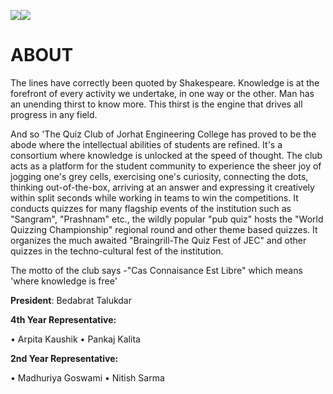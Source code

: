 
![]({backend_url}/clubs/quiz-forum/quiz-forum-01.jpg)![]({backend_url}/clubs/quiz-forum/quiz-forum-02.jpg)


# ABOUT
The lines have correctly been quoted by Shakespeare. Knowledge is at the forefront of every activity
we undertake, in one way or the other. Man has an unending thirst to know more. This thirst is the engine
that drives all progress in any field.

And so 'The Quiz Club of Jorhat Engineering College has proved to be the abode where the intellectual
abilities of students are refined. It's a consortium where knowledge is unlocked at the speed of thought. The
club acts as a platform for the student community to experience the sheer joy of jogging one's grey cells,
exercising one's curiosity, connecting the dots, thinking out-of-the-box, arriving at an answer and
expressing it creatively within split seconds while working in teams to win the competitions. It conducts
quizzes for many flagship events of the institution such as "Sangram", "Prashnam" etc., the wildly popular
"pub quiz" hosts the "World Quizzing Championship" regional round and other theme based quizzes. It
organizes the much awaited "Braingrill-The Quiz Fest of JEC" and other quizzes in the techno-cultural fest
of the institution.

The motto of the club says -"Cas Connaisance Est Libre" which means 'where knowledge is free'

**President**: Bedabrat Talukdar

**4th Year Representative:**

• Arpita Kaushik
• Pankaj Kalita

**2nd Year Representative:**

• Madhuriya Goswami
• Nitish Sarma